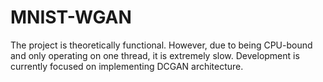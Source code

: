# MNIST-WGAN
The project is theoretically functional. However, due to being CPU-bound and only operating on one thread, it is extremely slow.
Development is currently focused on implementing DCGAN architecture.
